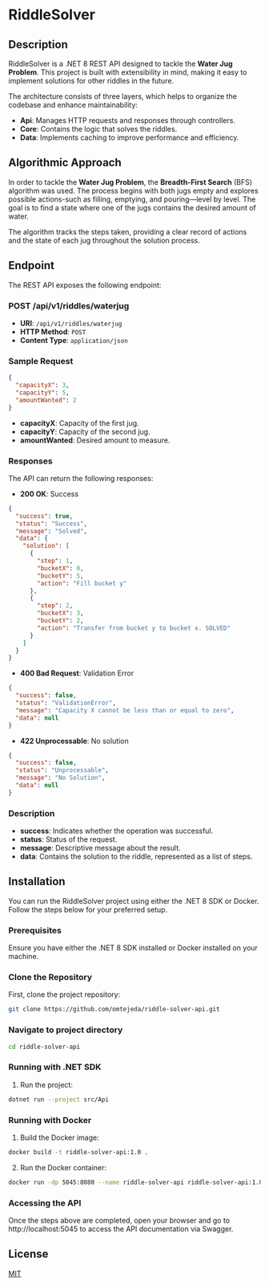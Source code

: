 # RiddleSolver

## Description
RiddleSolver is a .NET 8 REST API designed to tackle the **Water Jug Problem**. This project is built with extensibility in mind, making it easy to implement solutions for other riddles in the future.

The architecture consists of three layers, which helps to organize the codebase and enhance maintainability:
- **Api**: Manages HTTP requests and responses through controllers.
- **Core**: Contains the logic that solves the riddles.
- **Data**: Implements caching to improve performance and efficiency.

## Algorithmic Approach

In order to tackle the **Water Jug Problem**, the **Breadth-First Search** (BFS) algorithm was used. The process begins with both jugs empty and explores possible actions-such as filling, emptying, and pouring—level by level. The goal is to find a state where one of the jugs contains the desired amount of water.

The algorithm tracks the steps taken, providing a clear record of actions and the state of each jug throughout the solution process.


## Endpoint
The REST API exposes the following endpoint:

### POST /api/v1/riddles/waterjug
- **URI**: `/api/v1/riddles/waterjug`
- **HTTP Method**: `POST`
- **Content Type**: `application/json`

### Sample Request
```json
{
  "capacityX": 3,
  "capacityY": 5,
  "amountWanted": 2
}

```

- __capacityX__: Capacity of the first jug.
- __capacityY__: Capacity of the second jug.
- __amountWanted__: Desired amount to measure.


### Responses
The API can return the following responses:

- __200 OK__: Success
```json
{
  "success": true,
  "status": "Success",
  "message": "Solved",
  "data": {
    "solution": [
      {
        "step": 1,
        "bucketX": 0,
        "bucketY": 5,
        "action": "Fill bucket y"
      },
      {
        "step": 2,
        "bucketX": 3,
        "bucketY": 2,
        "action": "Transfer from bucket y to bucket x. SOLVED"
      }
    ]
  }
}

```
- __400 Bad Request__: Validation Error
```json
{
  "success": false,
  "status": "ValidationError",
  "message": "Capacity X cannot be less than or equal to zero",
  "data": null
}
```

- __422 Unprocessable__: No solution
```json
{
  "success": false,
  "status": "Unprocessable",
  "message": "No Solution",
  "data": null
}
```

### Description
- __success__: Indicates whether the operation was successful.
- __status__: Status of the request.
- __message__: Descriptive message about the result.
- __data__: Contains the solution to the riddle, represented as a list of steps.


## Installation
You can run the RiddleSolver project using either the .NET 8 SDK or Docker. Follow the steps below for your preferred setup.


### Prerequisites
Ensure you have either the .NET 8 SDK installed or Docker installed on your machine.

### Clone the Repository
First, clone the project repository:
```bash
git clone https://github.com/omtejeda/riddle-solver-api.git
```

### Navigate to project directory
```bash
cd riddle-solver-api
```

### Running with .NET SDK

1. Run the project:
```bash
dotnet run --project src/Api
```

### Running with Docker

1. Build the Docker image:
```bash
docker build -t riddle-solver-api:1.0 .
```

2. Run the Docker container:
```bash
docker run -dp 5045:8080 --name riddle-solver-api riddle-solver-api:1.0
```

### Accessing the API
Once the steps above are completed, open your browser and go to http://localhost:5045 to access the API documentation via Swagger.

## License

[MIT](https://choosealicense.com/licenses/mit/)